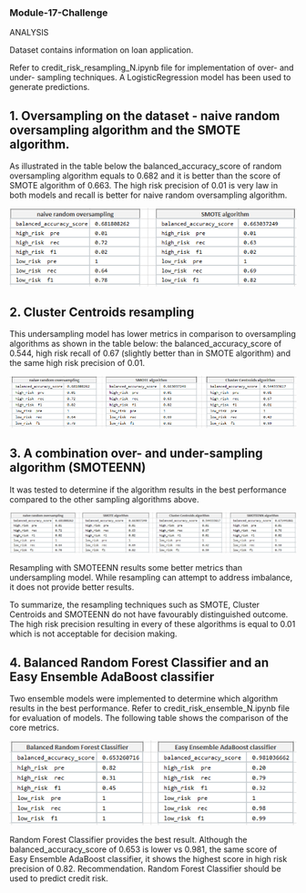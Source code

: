 ### Module-17-Challenge

ANALYSIS

Dataset contains information on loan application.

Refer to credit_risk_resampling_N.ipynb file for implementation of over- and under- sampling techniques. 
A LogisticRegression model has been used to generate predictions.

## 1. Oversampling on the dataset - naive random oversampling algorithm and the SMOTE algorithm.
As illustrated in the table below the balanced_accuracy_score of random oversampling algorithm equals to 0.682 and it is better than the score of SMOTE algorithm of 0.663.
The high risk precision of 0.01 is very law in both models and recall is better for naive random oversampling algorithm.

![Table1](Capture1.1.PNG)



## 2. Cluster Centroids resampling
This undersampling model has lower metrics in comparison to oversampling algorithms as shown in the table below: 
the balanced_accuracy_score of 0.544, high risk recall of 0.67 (slightly better than in SMOTE algorithm) and the same high risk precision of 0.01.

![Table2](Capture2.PNG)

## 3. A combination over- and under-sampling algorithm (SMOTEENN) 

It was tested to determine if the algorithm results in the best performance compared to the other sampling algorithms above.

![Table3](Capture3.1.PNG)


Resampling with SMOTEENN results some better metrics than undersampling model.
While resampling can attempt to address imbalance, it does not provide better results.

To summarize, the resampling techniques such as SMOTE, Cluster Centroids and SMOTEENN do not have favourably distinguished outcome. The high risk precision resulting in every of these algorithms is equal to 0.01 which is not acceptable for  decision making.


## 4. Balanced Random Forest Classifier and an Easy Ensemble AdaBoost classifier 

Two ensemble models were implemented to determine which algorithm results in the best performance. Refer to credit_risk_ensemble_N.ipynb file for evaluation of models. 
The following table shows the comparison of the core metrics.

![Table3](Capture4.1.PNG)

Random Forest Classifier provides the best result. Although the balanced_accuracy_score of 0.653 is lower vs 0.981, the same score of Easy Ensemble AdaBoost classifier, it shows the highest score in high risk precision of 0.82.
Recommendation. Random Forest Classifier should be used to predict credit risk.
